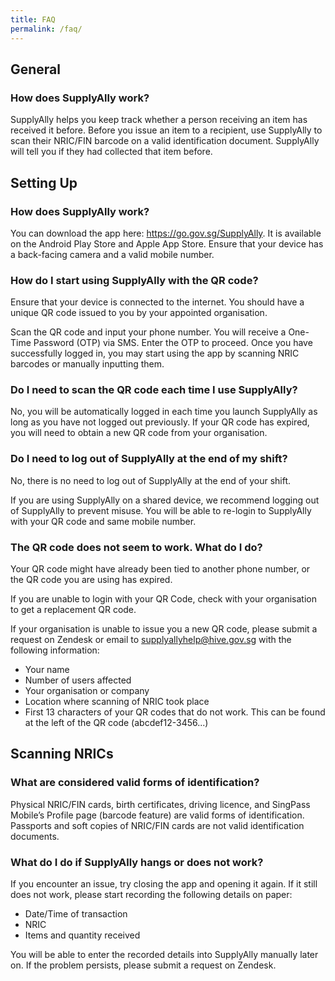 ```yaml
---
title: FAQ
permalink: /faq/
---
```


## **General**

### **How does SupplyAlly work?**
SupplyAlly helps you keep track whether a person receiving an item has received it before. Before you issue an item to a recipient, use SupplyAlly to scan their NRIC/FIN barcode on a valid identification document. SupplyAlly will tell you if they had collected that item before.

## **Setting Up**

### **How does SupplyAlly work?**
You can download the app here: <https://go.gov.sg/SupplyAlly>. It is available on the Android Play Store and Apple App Store. Ensure that your device has a back-facing camera and a valid mobile number.

### **How do I start using SupplyAlly with the QR code?**
Ensure that your device is connected to the internet. You should have a unique QR code issued to you by your appointed organisation. 

Scan the QR code and input your phone number. You will receive a One-Time Password (OTP) via SMS. Enter the OTP to proceed. Once you have successfully logged in, you may start using the app by scanning NRIC barcodes or manually inputting them.

### **Do I need to scan the QR code each time I use SupplyAlly?**
No, you will be automatically logged in each time you launch SupplyAlly as long as you have not logged out previously. If your QR code has expired, you will need to obtain a new QR code from your organisation.

### **Do I need to log out of SupplyAlly at the end of my shift?**
No, there is no need to log out of SupplyAlly at the end of your shift. 

If you are using SupplyAlly on a shared device, we recommend logging out of SupplyAlly to prevent misuse. You will be able to re-login to SupplyAlly with your QR code and same mobile number.

### **The QR code does not seem to work. What do I do?**
Your QR code might have already been tied to another phone number, or the QR code you are using has expired. 

If you are unable to login with your QR Code, check with your organisation to get a replacement QR code. 

If your organisation is unable to issue you a new QR code, please submit a request on Zendesk or email to <supplyallyhelp@hive.gov.sg> with the following information:
* Your name
* Number of users affected 
* Your organisation or company
* Location where scanning of NRIC took place
* First 13 characters of your QR codes that do not work. This can be found at the left of the QR code (abcdef12-3456...)

## **Scanning NRICs**

### **What are considered valid forms of identification?**
Physical NRIC/FIN cards, birth certificates, driving licence, and SingPass Mobile’s Profile page (barcode feature) are valid forms of identification. Passports and soft copies of NRIC/FIN cards are not valid identification documents.  

### **What do I do if SupplyAlly hangs or does not work?**
If you encounter an issue, try closing the app and opening it again. If it still does not work, please start recording the following details on paper:
* Date/Time of transaction
* NRIC
* Items and quantity received

You will be able to enter the recorded details into SupplyAlly manually later on. If the problem persists, please submit a request on Zendesk.

